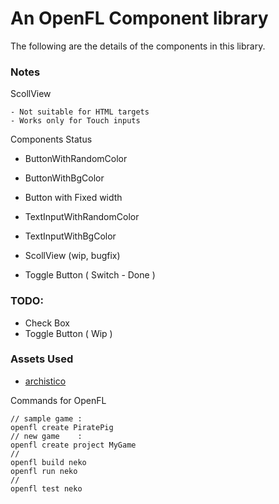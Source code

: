 An OpenFL Component library
==========================
The following are the details of the components in this library.

### Notes

ScollView     
  
	- Not suitable for HTML targets
	- Works only for Touch inputs        

Components Status

 - ButtonWithRandomColor
 - ButtonWithBgColor
 - Button with Fixed width

 - TextInputWithRandomColor
 - TextInputWithBgColor

 - ScollView (wip, bugfix) 
 - Toggle Button ( Switch - Done )

### TODO:

 - Check Box
 - Toggle Button ( Wip )




### Assets Used
 - [archistico][1]

Commands for OpenFL
```
// sample game : 
openfl create PiratePig
// new game    : 
openfl create project MyGame
//
openfl build neko
openfl run neko
//
openfl test neko
```



[1]: https://www.fontsquirrel.com/fonts/archistico